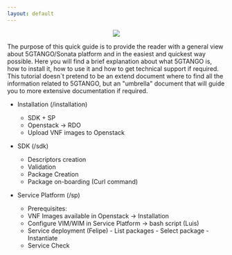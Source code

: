 ```yaml
---
layout: default
---
```


<p align="center"><img src="https://github.com/sonata-nfv/tng-api-gtw/wiki/images/sonata-5gtango-logo-500px.png" /></p>


The purpose of this quick guide is to provide the reader with a general view about 5GTANGO/Sonata platform and in the easiest and quickest way possible.
Here you will find a brief explanation about what 5GTANGO is, how to install it, how to use it and how to get technical support if required.
This tutorial doesn´t pretend to be an extend document where to find all the information related to 5GTANGO, but an "umbrella" document that will guide you to more extensive documentation if required.

* Installation (/installation)
    - SDK + SP
    - Openstack -> RDO
    - Upload VNF images to Openstack
  
* SDK (/sdk)
    - Descriptors creation
    - Validation 
    - Package Creation
    - Package on-boarding (Curl command)
  
* Service Platform (/sp)
    - Prerequisites:
    - VNF Images available in Openstack -> Installation
    - Configure VIM/WIM in Service Platform -> bash script (Luis)
    - Service deployment (Felipe)
                - List packages
                - Select package
                - Instantiate
    - Service Check

